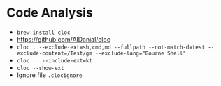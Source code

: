 # Code Analysis

* `brew install cloc`
* https://github.com/AlDanial/cloc
* `cloc . --exclude-ext=sh,cmd,md --fullpath --not-match-d=test --exclude-content=/Test/gm --exclude-lang="Bourne Shell"`
* `cloc .  --include-ext=kt`
* `cloc --show-ext`
* Ignore file `.clocignore`
